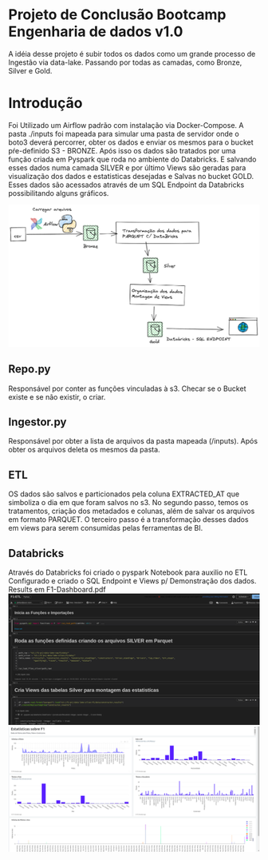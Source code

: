 # Projeto de Conclusão Bootcamp Engenharia de dados v1.0

A idéia desse projeto é subir todos os dados como um grande processo de Ingestão via data-lake.
Passando por todas as camadas, como Bronze, Silver e Gold.

# Introdução

Foi Utilizado um Airflow padrão com instalação via Docker-Compose.
A pasta ./inputs foi mapeada para simular uma pasta de servidor onde o boto3 deverá percorrer, obter os dados e enviar os mesmos para o bucket pŕe-definido S3 - BRONZE. Após isso os dados são tratados por uma função criada em Pyspark que roda no ambiente do Databricks. E salvando esses dados numa camada SILVER e por último Views são geradas para visualização dos dados e estatisticas desejadas e Salvas no bucket GOLD.
Esses dados são acessados através de um SQL Endpoint da Databricks possibilitando alguns gráficos.

![Blueprint](./blueprint.png)

## Repo.py
Responsável por conter as funções vinculadas à s3. Checar se o Bucket existe e se não existir, o criar.

## Ingestor.py
Responsável por obter a lista de arquivos da pasta mapeada (/inputs). Após obter os arquivos deleta os mesmos da pasta.

## ETL
OS dados são salvos e particionados pela coluna EXTRACTED_AT que simboliza o dia em que foram salvos no s3.
No segundo passo, temos os tratamentos, criação dos metadados e colunas, além de salvar os arquivos em formato PARQUET.
O terceiro passo é a transformação desses dados em views para serem consumidas pelas ferramentas de BI.

## Databricks

Através do Databricks foi criado o pyspark Notebook para auxilio no ETL 
Configurado e criado o SQL Endpoint e Views p/ Demonstração dos dados.
Results em F1-Dashboard.pdf
![ETL](./Databricks/ETL.png)
![Results](./Databricks/Results.png)
